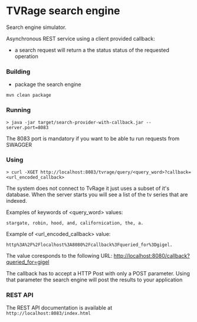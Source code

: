 # TVRage search engine

Search engine simulator.

Asynchronous REST service using a client provided callback:
* a search request will return a the status status of the requested operation

### Building

* package the search engine
```
mvn clean package
```

### Running

```
> java -jar target/search-provider-with-callback.jar --server.port=8083
```

The 8083 port is mandatory if you want to be able tu run requests from SWAGGER

### Using
```
> curl -XGET http://localhost:8083/tvrage/query/<query_word>?callback=<url_encoded_callback>
```
The system does not connect to TvRage it just uses a subset of it's database. When the server starts you will see a list of the tv series that are indexed. 

Examples of keywords of <query_word> values: 
```
stargate, robin, hood, and, californication, the, a.
```

Example of <url_encoded_callback> value: 
```
http%3A%2F%2Flocalhost%3A8080%2Fcallback%3Fqueried_for%3Dgigel.
```
The value coresponds to the following URL: [http://localhost:8080/callback?queried_for=gigel](http://localhost:8080/callback?queried_for=gigel)

The callback has to accept a HTTP Post with only a POST parameter. Using that parameter the search engine will post the results to your application

### REST API
The REST API documentation is available at ```http://localhost:8083/index.html```


